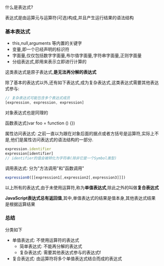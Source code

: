 什么是表达式?

表达式是由运算元与运算符(可选)构成,并且产生运行结果的语法结构

### 基本表达式
* this,null,arguments 等内置的关键字
* 变量,即一个已经声明的标识符
* 字面量,仅仅包括数字字面量,布尔值字面量,字符串字面量,正则字面量
* 分组表达式,即用来表示立即进行计算的

这类表达式是原子表达式,**是无法再分解的表达式**

除了基本的表达式以外,还有如下表达式,成为复杂表达式,这类表达式需要其他表达式参与:

```js
// 复杂表达式可能包含多个表达式成员
[expression, expression, expression]
```

对象表达式也是同理的

函数表达式(var foo = function () {})

属性访问表达式: 之前一直以为跟在对象后面的据点或者方括号是运算符,实际上不是,他们是属性访问表达式的语法结构的一部分.

```js
expression.identifier
expression[identifier]
// identifier的值会被转化为字符串(除非它是一个Symbol类型)
```

调用表达式: 分为"方法调用"和"函数调用"
```js
expression0([[expression1[,expression2[,expression3]]])
```

以上所有的表达式,由于未使用运算符,称为**单值表达式**,除此之外的叫做**复合表达式**

**JavaScript表达式总有返回值**,其中,单值表达式的结果是值本身,其他表达式结果是根据运算结果


### 总结

分类如下

* 单值表达式: 不使用运算符的表达式
    * 简单表达式: 不能再分解的表达式
    * 复杂表达式: 需要其他表达式参与的表达式f
* 复合表达式: 由运算符将多个单值表达式结合而成的表达式